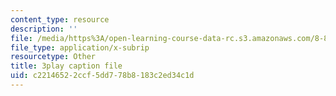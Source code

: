 ```yaml
---
content_type: resource
description: ''
file: /media/https%3A/open-learning-course-data-rc.s3.amazonaws.com/8-851-effective-field-theory-spring-2013/c22146522ccf5dd778b8183c2ed34c1d_pusPy4EDPC0.srt
file_type: application/x-subrip
resourcetype: Other
title: 3play caption file
uid: c2214652-2ccf-5dd7-78b8-183c2ed34c1d
---
```


